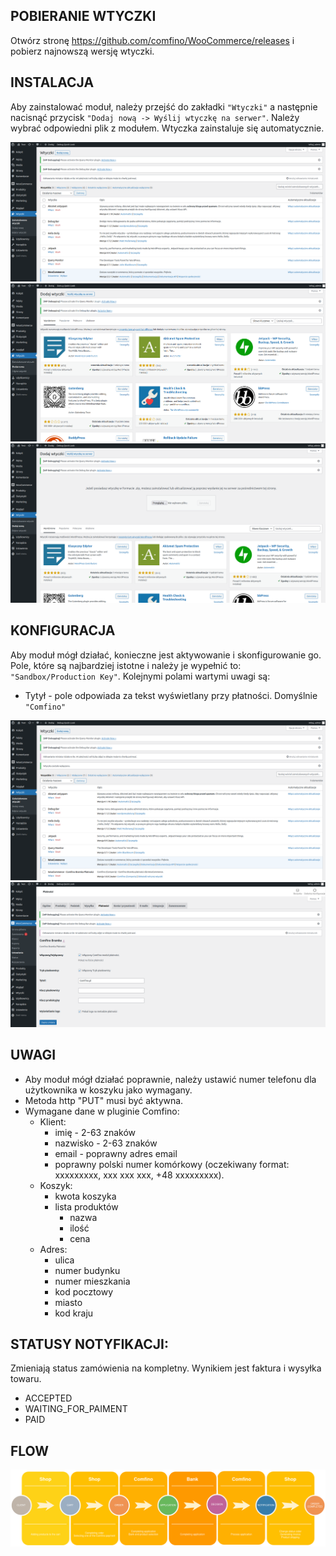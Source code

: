 ## POBIERANIE WTYCZKI

Otwórz stronę https://github.com/comfino/WooCommerce/releases i pobierz najnowszą wersję wtyczki.

## INSTALACJA

Aby zainstalować moduł, należy przejść do zakładki `"Wtyczki"` a następnie nacisnąć przycisk `"Dodaj nową -> Wyślij wtyczkę na serwer"`. Należy wybrać odpowiedni plik z modułem. Wtyczka zainstaluje się automatycznie.

![Instalacja](images/pl/instalation-1.png "Instalacja")
![Instalacja](images/pl/instalation-2.png "Instalacja")
![Instalacja](images/pl/instalation-3.png "Instalacja")

## KONFIGURACJA

Aby moduł mógł działać, konieczne jest aktywowanie i skonfigurowanie go. Pole, które są najbardziej istotne i należy je wypełnić to: `"Sandbox/Production Key"`. 
Kolejnymi polami wartymi uwagi są:

* Tytył - pole odpowiada za tekst wyświetlany przy płatności. Domyślnie `"Comfino"`

![Konfiguracja](images/pl/configuration-1.png "Konfiguracja")
![Konfiguracja](images/pl/configuration-2.png "Konfiguracja")

## UWAGI

* Aby moduł mógł działać poprawnie, należy ustawić numer telefonu dla użytkownika w koszyku jako wymagany. 
* Metoda http "PUT" musi być aktywna.
* Wymagane dane w pluginie Comfino:
    * Klient:
        * imię - 2-63 znaków
        * nazwisko - 2-63 znaków
        * email - poprawny adres email
        * poprawny polski numer komórkowy (oczekiwany format: xxxxxxxxx, xxx xxx xxx, +48 xxxxxxxxx).
    * Koszyk:
        * kwota koszyka
        * lista produktów
            * nazwa
            * ilość
            * cena
    * Adres:
        * ulica
        * numer budynku
        * numer mieszkania
        * kod pocztowy
        * miasto
        * kod kraju

## STATUSY NOTYFIKACJI:

Zmieniają status zamówienia na kompletny. Wynikiem jest faktura i wysyłka towaru.

* ACCEPTED
* WAITING_FOR_PAIMENT
* PAID

## FLOW

![Flow](images/comfino-flow.png "Flow")
